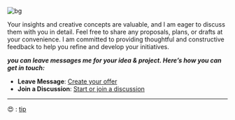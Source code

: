 ![bg](https://github.com/tsolutionsx/contact_me/assets/109244102/75943bbc-63ff-45f7-ba06-694c9f6f546c)


Your insights and creative concepts are valuable, and I am eager to discuss them with you in detail. Feel free to share any proposals, plans, or drafts at your convenience. I am committed to providing thoughtful and constructive feedback to help you refine and develop your initiatives.

***you can leave messages me for your idea &amp; project. Here’s how you can get in touch:***

- **Leave Message**: [Create your offer](https://github.com/tsolutionsx/messenger/issues)
- **Join a Discussion**: [Start or join a discussion](https://github.com/tsolutionsx/messenger/discussions)


* * *

😍 : [tip](https://gist.github.com/tsolutionsx/dec5eca293887c11367431c7160f4ffe)
